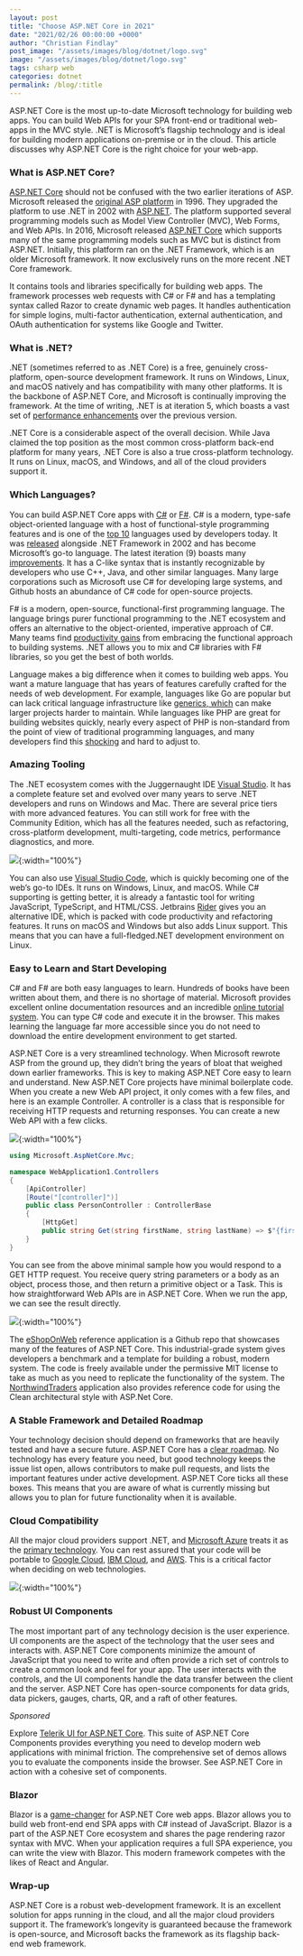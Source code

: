 ```yaml
---
layout: post
title: "Choose ASP.NET Core in 2021"
date: "2021/02/26 00:00:00 +0000"
author: "Christian Findlay"
post_image: "/assets/images/blog/dotnet/logo.svg"
image: "/assets/images/blog/dotnet/logo.svg"
tags: csharp web
categories: dotnet
permalink: /blog/:title
---
```


ASP.NET Core is the most up-to-date Microsoft technology for building web apps. You can build Web APIs for your SPA front-end or traditional web-apps in the MVC style. .NET is Microsoft’s flagship technology and is ideal for building modern applications on-premise or in the cloud. This article discusses why ASP.NET Core is the right choice for your web-app.

### What is ASP.NET Core?

[ASP.NET Core](https://docs.microsoft.com/en-us/aspnet/core/fundamentals/?tabs=windows&view=aspnetcore-5.0) should not be confused with the two earlier iterations of ASP. Microsoft released the [original ASP platform](https://en.wikipedia.org/wiki/Active_Server_Pages) in 1996. They upgraded the platform to use .NET in 2002 with [ASP.NET](https://en.wikipedia.org/wiki/ASP.NET). The platform supported several programming models such as Model View Controller (MVC), Web Forms, and Web APIs. In 2016, Microsoft released [ASP.NET Core](https://en.wikipedia.org/wiki/ASP.NET_Core) which supports many of the same programming models such as MVC but is distinct from ASP.NET. Initially, this platform ran on the .NET Framework, which is an older Microsoft framework. It now exclusively runs on the more recent .NET Core framework.

It contains tools and libraries specifically for building web apps. The framework processes web requests with C# or F# and has a templating syntax called Razor to create dynamic web pages. It handles authentication for simple logins, multi-factor authentication, external authentication, and OAuth authentication for systems like Google and Twitter.

### What is .NET?

.NET (sometimes referred to as .NET Core) is a free, genuinely cross-platform, open-source development framework. It runs on Windows, Linux, and macOS natively and has compatibility with many other platforms. It is the backbone of ASP.NET Core, and Microsoft is continually improving the framework. At the time of writing, .NET is at iteration 5, which boasts a vast set of [performance enhancements](https://devblogs.microsoft.com/dotnet/performance-improvements-in-net-5/) over the previous version.

.NET Core is a considerable aspect of the overall decision. While Java claimed the top position as the most common cross-platform back-end platform for many years, .NET Core is also a true cross-platform technology. It runs on Linux, macOS, and Windows, and all of the cloud providers support it.

### Which Languages?

You can build ASP.NET Core apps with [C#](https://docs.microsoft.com/en-us/dotnet/csharp/getting-started/) or [F#](https://fsharp.org/). C# is a modern, type-safe object-oriented language with a host of functional-style programming features and is one of the [top 10](https://www.jetbrains.com/lp/devecosystem-2019/) languages used by developers today. It was [released](https://en.wikipedia.org/wiki/C_Sharp_(programming_language)#History) alongside .NET Framework in 2002 and has become Microsoft’s go-to language. The latest iteration (9) boasts many [improvements](https://docs.microsoft.com/en-us/dotnet/csharp/whats-new/csharp-9). It has a C-like syntax that is instantly recognizable by developers who use C++, Java, and other similar languages. Many large corporations such as Microsoft use C# for developing large systems, and Github hosts an abundance of C# code for open-source projects.

F# is a modern, open-source, functional-first programming language. The language brings purer functional programming to the .NET ecosystem and offers an alternative to the object-oriented, imperative approach of C#. Many teams find [productivity gains](https://fsharp.org/testimonials/) from embracing the functional approach to building systems. .NET allows you to mix and C# libraries with F# libraries, so you get the best of both worlds.  

Language makes a big difference when it comes to building web apps. You want a mature language that has years of features carefully crafted for the needs of web development. For example, languages like Go are popular but can lack critical language infrastructure like [generics, which](https://medium.com/hackernoon/why-go-doesnt-have-generics-b40ef9e69833) can make larger projects harder to maintain. While languages like PHP are great for building websites quickly, nearly every aspect of PHP is non-standard from the point of view of traditional programming languages, and many developers find this [shocking](https://eev.ee/2012/04/09/php-a-fractal-of-bad-design/) and hard to adjust to.

### Amazing Tooling

The .NET ecosystem comes with the Juggernaught IDE [Visual Studio](https://visualstudio.microsoft.com/). It has a complete feature set and evolved over many years to serve .NET developers and runs on Windows and Mac. There are several price tiers with more advanced features. You can still work for free with the Community Edition, which has all the features needed, such as refactoring, cross-platform development, multi-targeting, code metrics, performance diagnostics, and more.

![](/assets/images/blog/dotnet/vs.png){:width="100%"}

You can also use [Visual Studio Code](https://code.visualstudio.com/), which is quickly becoming one of the web’s go-to IDEs. It runs on Windows, Linux, and macOS. While C# supporting is getting better, it is already a fantastic tool for writing JavaScript, TypeScript, and HTML/CSS. Jetbrains [Rider](https://www.jetbrains.com/rider/) gives you an alternative IDE, which is packed with code productivity and refactoring features. It runs on macOS and Windows but also adds Linux support. This means that you can have a full-fledged.NET development environment on Linux.

### Easy to Learn and Start Developing

C# and F# are both easy languages to learn. Hundreds of books have been written about them, and there is no shortage of material. Microsoft provides excellent online documentation resources and an incredible [online tutorial system](https://docs.microsoft.com/en-us/dotnet/csharp/tutorials/). You can type C# code and execute it in the browser. This makes learning the language far more accessible since you do not need to download the entire development environment to get started.

ASP.NET Core is a very streamlined technology. When Microsoft rewrote ASP from the ground up, they didn’t bring the years of bloat that weighed down earlier frameworks. This is key to making ASP.NET Core easy to learn and understand. New ASP.NET Core projects have minimal boilerplate code. When you create a new Web API project, it only comes with a few files, and here is an example Controller. A controller is a class that is responsible for receiving HTTP requests and returning responses. You can create a new Web API with a few clicks.

![](/assets/images/blog/dotnet/createnew.png){:width="100%"}

```csharp
using Microsoft.AspNetCore.Mvc;

namespace WebApplication1.Controllers
{
    [ApiController]
    [Route("[controller]")]
    public class PersonController : ControllerBase
    {
        [HttpGet]
        public string Get(string firstName, string lastName) => $"{firstName} {lastName}";
    }
}
```

You can see from the above minimal sample how you would respond to a GET HTTP request. You receive query string parameters or a body as an object, process those, and then return a primitive object or a Task. This is how straightforward Web APIs are in ASP.NET Core. When we run the app, we can see the result directly.

![](/assets/images/blog/dotnet/browser.png){:width="100%"}

The [eShopOnWeb](https://github.com/dotnet-architecture/eShopOnWeb) reference application is a Github repo that showcases many of the features of ASP.NET Core. This industrial-grade system gives developers a benchmark and a template for building a robust, modern system. The code is freely available under the permissive MIT license to take as much as you need to replicate the functionality of the system. The [NorthwindTraders](https://github.com/jasontaylordev/NorthwindTraders) application also provides reference code for using the Clean architectural style with ASP.Net Core.

### A Stable Framework and Detailed Roadmap

Your technology decision should depend on frameworks that are heavily tested and have a secure future. ASP.NET Core has a [clear roadmap](https://github.com/dotnet/aspnetcore/issues/27883). No technology has every feature you need, but good technology keeps the issue list open, allows contributors to make pull requests, and lists the important features under active development. ASP.NET Core ticks all these boxes. This means that you are aware of what is currently missing but allows you to plan for future functionality when it is available.

### Cloud Compatibility

All the major cloud providers support .NET, and [Microsoft Azure](https://azure.microsoft.com/en-us/) treats it as the [primary technology](https://azure.microsoft.com/en-au/develop/net/). You can rest assured that your code will be portable to [Google Cloud](https://cloud.google.com/dotnet), [IBM Cloud](https://cloud.ibm.com/docs/cloud-foundry?topic=cloud-foundry-getting_started-dotnet), and [AWS](https://aws.amazon.com/developer/language/net/?whats-new-dotnet.sort-by=item.additionalFields.postDateTime&whats-new-dotnet.sort-order=desc). This is a critical factor when deciding on web technologies.

![](/assets/images/blog/dotnet/table.png){:width="100%"}

### Robust UI Components

The most important part of any technology decision is the user experience. UI components are the aspect of the technology that the user sees and interacts with. ASP.NET Core components minimize the amount of JavaScript that you need to write and often provide a rich set of controls to create a common look and feel for your app. The user interacts with the controls, and the UI components handle the data transfer between the client and the server. ASP.NET Core has open-source components for data grids, data pickers, gauges, charts, QR, and a raft of other features.

_Sponsored_

Explore [Telerik UI for ASP.NET Core](https://www.telerik.com/aspnet-core-ui?utm_source=findlay-blog&utm_medium=cpm&utm_campaign=core-awareness-product-feb21). This suite of ASP.NET Core Components provides everything you need to develop modern web applications with minimal friction. The comprehensive set of demos allows you to evaluate the components inside the browser. See ASP.NET Core in action with a cohesive set of components.

### Blazor

Blazor is a [game-changer](blazor-vs-traditional-web-apps/) for ASP.NET Core web apps. Blazor allows you to build web front-end end SPA apps with C# instead of JavaScript. Blazor is a part of the ASP.NET Core ecosystem and shares the page rendering razor syntax with MVC. When your application requires a full SPA experience, you can write the view with Blazor. This modern framework competes with the likes of React and Angular.

### Wrap-up

ASP.NET Core is a robust web-development framework. It is an excellent solution for apps running in the cloud, and all the major cloud providers support it. The framework’s longevity is guaranteed because the framework is open-source, and Microsoft backs the framework as its flagship back-end web framework.